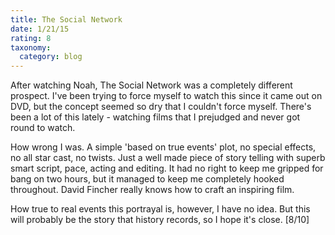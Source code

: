 ```yaml
---
title: The Social Network
date: 1/21/15
rating: 8
taxonomy:
  category: blog
---
```


After watching Noah, The Social Network was a completely different prospect.  I've been trying to force myself to watch this since it came out on DVD, but the concept seemed so dry that I couldn't force myself.  There's been a lot of this lately - watching films that I prejudged and never got round to watch.

How wrong I was.  A simple 'based on true events' plot, no special effects, no all star cast, no twists.  Just a well made piece of story telling with superb smart script, pace, acting and editing.  It had no right to keep me gripped for bang on two hours, but it managed to keep me completely hooked throughout.  David Fincher really knows how to craft an inspiring film.

How true to real events this portrayal is, however, I have no idea.  But this will probably be the story that history records, so I hope it's close. [8/10]